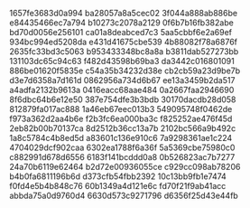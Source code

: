 1657fe3683d0a994
ba28057a8a5cec02
3f044a888ab886be
e84435466ec7a794
b10273c2078a2129
0f6b7b16fb382abe
bd70d0056e256101
ca01a8deabced7c3
5aa5cbbf6e2a69ef
934bc994ed5208da
e431d41675cbe539
4b88082f78a6876f
2635fc33bd3c5063
b953433348bc8a8a
b3811dab527273bb
131103dc65c94c63
f482d43598b69ba3
da3442c016801091
886be01620f5835e
c54a35b34232d38e
cb2cb59a23d9be7b
d3e7d6358a7d161d
0862956a734d6b67
ee13a3459b2da517
a4adfa2132b9613a
0416eacc68aae484
0a2667faa2946690
8f6dbc64b6e12e50
387e754dfe3b3bdb
30170dacdb28d058
812879fa017ac888
1a46eb67eec013b3
549095748f0462de
f973a362d2aa4b6e
f2b3fc6ea000ba3c
f825252ae476f45d
2eb82b00b70137ca
8d2512b36cc13a7b
2102bc566a9b492c
1a8c5784c4b8ed5d
a83601c136e910c6
7a9298361ae1c224
4704029dcf902caa
6302ea1788f6a36f
5a5369cbe75980c0
c882991d678d6556
6183f141bcddd0a8
0b526823ac7b7277
24a70b6119e62464
b2d72e00936055ce
c929cc098ab78206
b4b0fa6811196b6d
d373cfb54fbb2392
10c13bb9fb1e7474
f0fd4e5b4b848c76
60b1349a4d121e6c
fd70f21f9ab41acc
abbda75a0d9760d4
6630d573c9271796
d6356f25d43e44fb
